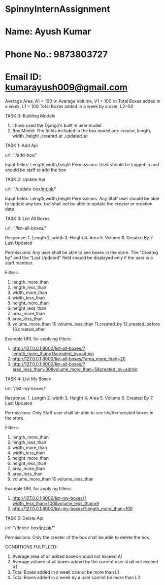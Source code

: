 # SpinnyInternAssignment
# Name: Ayush Kumar
# Phone No.: 9873803727
# Email ID: kumarayush009@gmail.com


Average Area, A1 = 100 \n
Average Volume, V1 = 100 \n
Total Boxes added in a week, L1 = 100
Total Boxes added in a week by a user, L2=50


TASK 0: Building Models
1) I have used the Django's built in user model.
2) Box Model:
   The fields included in the box model are:
   creator, length, width ,height ,created_at ,updated_at

TASK 1: Add Api

url : '/add-box/'

Input fields: Length,width,height
Permissions: User should be logged in and should be staff to add the box

TASK 2: Update Api

url : '/update-box/<int:pk>/'

Input fields: 
Length,width,height
Permissions: 
Any Staff user should be able to update any box. but shall not be able to update the creator or creation date

TASK 3: List All Boxes

url : '/list-all-boxes/'

Response:
        1. Length
        2. width
        3. Height
        4. Area
        5. Volume
        6. Created By
        7. Last Updated

Permissions:
Any user shall be able to see boxes in the store. The "Createg by" and the "Last Updated" field should be displayed only if the user is a staff member.

Filters:
1. length_more_than
2. length_less_than
3. width_more_than
4. width_less_than
5. height_more_than
6. height_less_than
7. area_more_than
8. area_less_than
9. volume_more_than
10.volume_less_than
11.created_by
12.created_before
13.created_after

Example URL for applying filters: 
1) http://127.0.0.1:8000/list-all-boxes/?length_more_than=1&created_by=admin
2) http://127.0.0.1:8000/list-all-boxes/?area_more_than=20
3) http://127.0.0.1:8000/list-all-boxes/?area_less_than=30&volume_more_than=5&created_by=admin


TASK 4: List My Boxes

url: '/list-my-boxes/'

Response:
        1. Length
        2. width
        3. Height
        4. Area
        5. Volume
        6. Created By
        7. Last Updated

Permissions:
Only Staff user shall be able to see his/her created boxes in the store.

Filters:
1. length_more_than
2. length_less_than
3. width_more_than
4. width_less_than
5. height_more_than
6. height_less_than
7. area_more_than
8. area_less_than
9. volume_more_than
10.volume_less_than

Example URL for applying filters: 
1) http://127.0.0.1:8000/list-my-boxes/?width_less_than=100&volume_less_than=9
2) http://127.0.0.1:8000/list-my-boxes/?length_more_than=100


TASK 5: Delete Api

url: "/delete-box/<int:pk>/"

Permissions:
Only the creater of the box shall be able to delete the box.



CONDITIONS FULFILLED:
1. Average area of all added boxes should not exceed A1
2. Average volume of all boxes added by the current user shall not exceed V1
3. Total Boxes added in a week cannot be more than L1
4. Total Boxes added in a week by a user cannot be more than L2